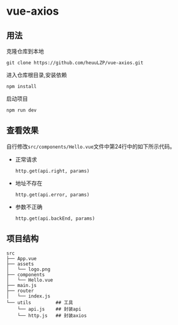 # vue-axios

## 用法

克隆仓库到本地

```
git clone https://github.com/heuuLZP/vue-axios.git
```

进入仓库根目录,安装依赖
```
npm install
```

启动项目
```
npm run dev
```

## 查看效果

自行修改`src/components/Hello.vue`文件中第24行中的如下所示代码。

- 正常请求
  ```
  http.get(api.right, params)
  ```
- 地址不存在
  ```
  http.get(api.error, params)
  ```
- 参数不正确
  ```
  http.get(api.backEnd, params)
  ```

## 项目结构

```
src
├── App.vue
├── assets
│   └── logo.png
├── components
│   └── Hello.vue
├── main.js
├── router
│   └── index.js
└── utils         ## 工具
    └── api.js    ## 封装api
    └── http.js   ## 封装axios
```
